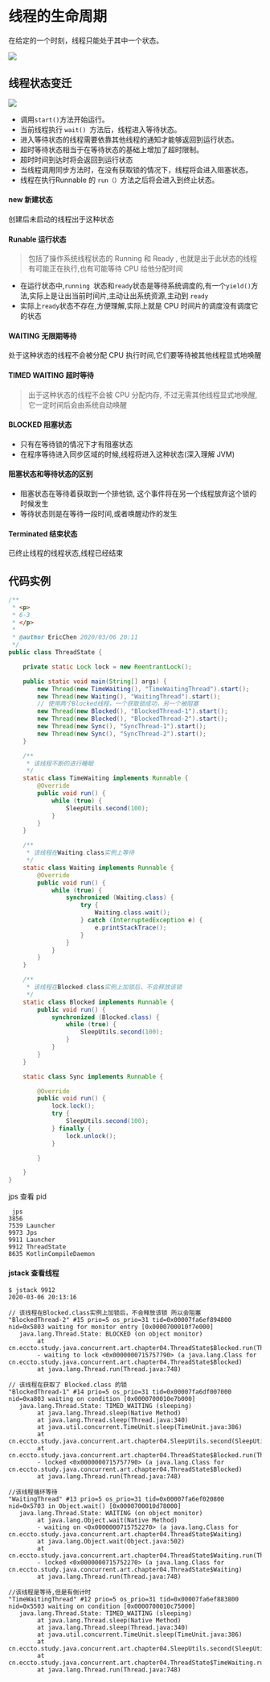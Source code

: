 #  线程的生命周期

在给定的一个时刻，线程只能处于其中一个状态。


![](../../../assets/06dbbdd56eec059f26ea8a40e00800a9.jpg)


## 线程状态变迁

![](../../../assets/233cb16d0dbf48f7d8592d50b8a4669b.jpg)




- 调用`start()`方法开始运行。
- 当前线程执行 `wait() `方法后，线程进入等待状态。
- 进入等待状态的线程需要依靠其他线程的通知才能够返回到运行状态。
- 超时等待状态相当于在等待状态的基础上增加了超时限制。
- 超时时间到达时将会返回到运行状态
- 当线程调用同步方法时，在没有获取锁的情况下，线程将会进入阻塞状态。
- 线程在执行Runnable 的 `run（）`方法之后将会进入到终止状态。

#### new 新建状态

创建后未启动的线程出于这种状态

#### Runable 运行状态

> 包括了操作系统线程状态的 Running 和 Ready , 也就是出于此状态的线程有可能正在执行,也有可能等待 CPU 给他分配时间


- 在运行状态中,`running `状态和`ready`状态是等待系统调度的,有一个`yield()`方法,实际上是让出当前时间片,主动让出系统资源,主动到 `ready`
- 实际上`ready`状态不存在,方便理解,实际上就是 CPU 时间片的调度没有调度它的状态

#### WAITING 无限期等待

处于这种状态的线程不会被分配 CPU 执行时间,它们要等待被其他线程显式地唤醒

#### TIMED WAITING 超时等待

> 出于这种状态的线程不会被 CPU 分配内存, 不过无需其他线程显式地唤醒,它一定时间后会由系统自动唤醒

#### BLOCKED 阻塞状态

- 只有在等待锁的情况下才有阻塞状态
- 在程序等待进入同步区域的时候,线程将进入这种状态(深入理解 JVM)

#### 阻塞状态和等待状态的区别

- 阻塞状态在等待着获取到一个排他锁, 这个事件将在另一个线程放弃这个锁的时候发生
- 等待状态则是在等待一段时间,或者唤醒动作的发生

#### Terminated 结束状态

已终止线程的线程状态,线程已经结束

## 代码实例

```java
/**	
 * <p>
 * 6-3
 * </p>
 *
 * @author EricChen 2020/03/06 20:11
 */
public class ThreadState {

    private static Lock lock = new ReentrantLock();

    public static void main(String[] args) {
        new Thread(new TimeWaiting(), "TimeWaitingThread").start();
        new Thread(new Waiting(), "WaitingThread").start();
        // 使用两个Blocked线程，一个获取锁成功，另一个被阻塞
        new Thread(new Blocked(), "BlockedThread-1").start();
        new Thread(new Blocked(), "BlockedThread-2").start();
        new Thread(new Sync(), "SyncThread-1").start();
        new Thread(new Sync(), "SyncThread-2").start();
    }

    /**
     * 该线程不断的进行睡眠
     */
    static class TimeWaiting implements Runnable {
        @Override
        public void run() {
            while (true) {
                SleepUtils.second(100);
            }
        }
    }

    /**
     * 该线程在Waiting.class实例上等待
     */
    static class Waiting implements Runnable {
        @Override
        public void run() {
            while (true) {
                synchronized (Waiting.class) {
                    try {
                        Waiting.class.wait();
                    } catch (InterruptedException e) {
                        e.printStackTrace();
                    }
                }
            }
        }
    }

    /**
     * 该线程在Blocked.class实例上加锁后，不会释放该锁
     */
    static class Blocked implements Runnable {
        public void run() {
            synchronized (Blocked.class) {
                while (true) {
                    SleepUtils.second(100);
                }
            }
        }
    }

    static class Sync implements Runnable {

        @Override
        public void run() {
            lock.lock();
            try {
                SleepUtils.second(100);
            } finally {
                lock.unlock();
            }

        }

    }
}
```

jps 查看 pid

```
 jps
3856 
7539 Launcher
9973 Jps
9911 Launcher
9912 ThreadState
8635 KotlinCompileDaemon

```

#### jstack 查看线程

```
$ jstack 9912
2020-03-06 20:13:16

// 该线程在Blocked.class实例上加锁后，不会释放该锁 所以会阻塞
"BlockedThread-2" #15 prio=5 os_prio=31 tid=0x00007fa6ef894800 nid=0x5803 waiting for monitor entry [0x0000700010f7e000]
   java.lang.Thread.State: BLOCKED (on object monitor)
        at cn.eccto.study.java.concurrent.art.chapter04.ThreadState$Blocked.run(ThreadState.java:64)
        - waiting to lock <0x0000000715757790> (a java.lang.Class for cn.eccto.study.java.concurrent.art.chapter04.ThreadState$Blocked)
        at java.lang.Thread.run(Thread.java:748)

// 该线程在获取了 Blocked.class 的锁
"BlockedThread-1" #14 prio=5 os_prio=31 tid=0x00007fa6df007000 nid=0xa803 waiting on condition [0x0000700010e7b000]
   java.lang.Thread.State: TIMED_WAITING (sleeping)
        at java.lang.Thread.sleep(Native Method)
        at java.lang.Thread.sleep(Thread.java:340)
        at java.util.concurrent.TimeUnit.sleep(TimeUnit.java:386)
        at cn.eccto.study.java.concurrent.art.chapter04.SleepUtils.second(SleepUtils.java:11)
        at cn.eccto.study.java.concurrent.art.chapter04.ThreadState$Blocked.run(ThreadState.java:64)
        - locked <0x0000000715757790> (a java.lang.Class for cn.eccto.study.java.concurrent.art.chapter04.ThreadState$Blocked)
        at java.lang.Thread.run(Thread.java:748)

//该线程循环等待
"WaitingThread" #13 prio=5 os_prio=31 tid=0x00007fa6ef020800 nid=0x5703 in Object.wait() [0x0000700010d78000]
   java.lang.Thread.State: WAITING (on object monitor)
        at java.lang.Object.wait(Native Method)
        - waiting on <0x0000000715752270> (a java.lang.Class for cn.eccto.study.java.concurrent.art.chapter04.ThreadState$Waiting)
        at java.lang.Object.wait(Object.java:502)
        at cn.eccto.study.java.concurrent.art.chapter04.ThreadState$Waiting.run(ThreadState.java:48)
        - locked <0x0000000715752270> (a java.lang.Class for cn.eccto.study.java.concurrent.art.chapter04.ThreadState$Waiting)
        at java.lang.Thread.run(Thread.java:748)

//该线程是等待,但是有倒计时
"TimeWaitingThread" #12 prio=5 os_prio=31 tid=0x00007fa6ef883800 nid=0x5503 waiting on condition [0x0000700010c75000]
   java.lang.Thread.State: TIMED_WAITING (sleeping)
        at java.lang.Thread.sleep(Native Method)
        at java.lang.Thread.sleep(Thread.java:340)
        at java.util.concurrent.TimeUnit.sleep(TimeUnit.java:386)
        at cn.eccto.study.java.concurrent.art.chapter04.SleepUtils.second(SleepUtils.java:11)
        at cn.eccto.study.java.concurrent.art.chapter04.ThreadState$TimeWaiting.run(ThreadState.java:34)
        at java.lang.Thread.run(Thread.java:748)



```

